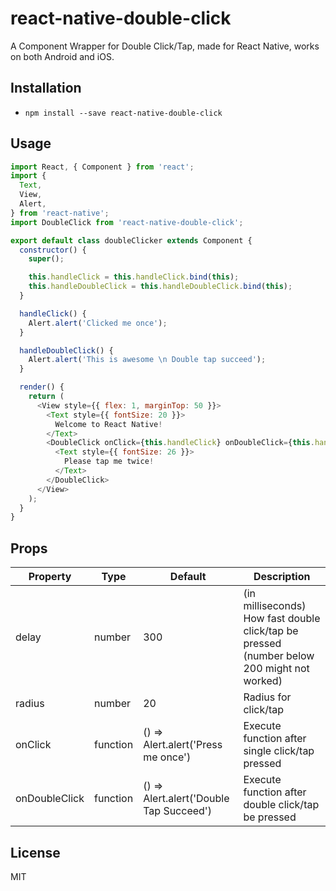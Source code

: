 # react-native-double-click

A Component Wrapper for Double Click/Tap, made for React Native, works on both Android and iOS.

## Installation
* `npm install --save react-native-double-click`

## Usage
```js
import React, { Component } from 'react';
import {
  Text,
  View,
  Alert,
} from 'react-native';
import DoubleClick from 'react-native-double-click';

export default class doubleClicker extends Component {
  constructor() {
    super();

    this.handleClick = this.handleClick.bind(this);
    this.handleDoubleClick = this.handleDoubleClick.bind(this);
  }

  handleClick() {
    Alert.alert('Clicked me once');
  }

  handleDoubleClick() {
    Alert.alert('This is awesome \n Double tap succeed');
  }

  render() {
    return (
      <View style={{ flex: 1, marginTop: 50 }}>
        <Text style={{ fontSize: 20 }}>
          Welcome to React Native!
        </Text>
        <DoubleClick onClick={this.handleClick} onDoubleClick={this.handleDoubleClick}>
          <Text style={{ fontSize: 26 }}>
            Please tap me twice!
          </Text>
        </DoubleClick>
      </View>
    );
  }
}
```

## Props

| Property | Type | Default | Description |
| --- | --- | --- | --- |
| delay | number | 300 | (in milliseconds) How fast double click/tap be pressed (number below 200 might not worked) |
| radius | number | 20 | Radius for click/tap |
| onClick | function | () => Alert.alert('Press me once') | Execute function after single click/tap pressed |
| onDoubleClick | function | () => Alert.alert('Double Tap Succeed') | Execute function after double click/tap be pressed

## License
MIT

